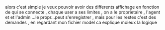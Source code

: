 alors c'est simple je veux pouvoir avoir des differents affichage en fonction de qui se connecte , chaque user a ses limites , on a le proprietaire , l'agent et et l'admin ...le propr...peut s'enregistrer , mais pour les restes c'est des demandes , en regardant mon fichier model ca explique moieux la logique
